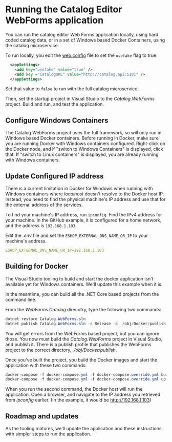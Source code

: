 # Running the Catalog Editor WebForms application

You can run the catalog editor Web Forms application locally, using
hard coded catalog data, or in a set of Windows based Docker Containers,
using the catalog microservice.

To run locally, you edit the [web.config](web.config) file to set the
`usefake` flag to true:

```xml
  <appSettings>
    <add key="usefake" value="true" />
    <add key ="CatalogURL" value="http://catalog.api:5101" />
  </appSettings>
```

Set that value to `false` to run with the full catalog microservice.

Then, set the startup project in Visual Studio to the *Catalog.WebForms* project. Build and run, and test the application.

## Configure Windows Containers

The Catalog.WebForms project uses the full framework, so will only run in Windows based Docker containers. Before running in Docker, make sure you
are running Docker with Windows containers configured. Right-click on the Docker node, and if "switch to Windows Containers" is displayed, click that. If "switch to Linux containers" is displayed, you are already running
with Windows containers.

## Update Configured IP address

There is a current limitation in Docker for Windows when running with
Windows containers where *localhost* doesn't resolve to the Docker host IP.
Instead, you need to find the physical machine's IP address and use that for
the external address of the services.

To find your machine's IP address, run `ipconfig`. Find the IPv4 address
for your machine. In the GitHub example, it is configured for a home
network, and the address is `192.168.1.103`.

Edit the *.env* file and set the `ESHOP_EXTERNAL_DNS_NAME_OR_IP` to
your machine's address.

```yml
ESHOP_EXTERNAL_DNS_NAME_OR_IP=192.168.1.103
```

## Building for Docker

The Visual Studio tooling to build and start the docker application isn't
available yet for Windows containers. We'll update this example when it
is.

In the meantime, you can build all the .NET Core based projects from the 
command line.

From the *WebForms.Catalog* direcotry, type the following two commands:

```powershell
dotnet restore Catalog.WebForms.sln
dotnet publish Catalog.WebForms.sln -c Release -o ./obj/Docker/publish
```

You will get errors from the WebForms based project, but you can ignore those.
You now must build the *Catalog.WebForms* project in Visual Studio, and
publish it. There is a publish profile that publishes the WebForms project
to the correct directory, *./obj/Docker/publish*.

Once you've built the project, you build the Docker images and start the application with these two commands:

```powershell
docker-compose -f docker-compose.yml -f docker-compose.override.yml build
docker-compose -f docker-compose.yml -f docker-compose.override.yml up
```

When you run the second command, the Docker host will run the application.
Open a browser, and navigate to the IP address you retrieved from *ipconfig*
earlier. (In the example, it would be http://192.168.1.103)

## Roadmap and updates

As the tooling matures, we'll update the application and these instructions
with simpler steps to run the application.
